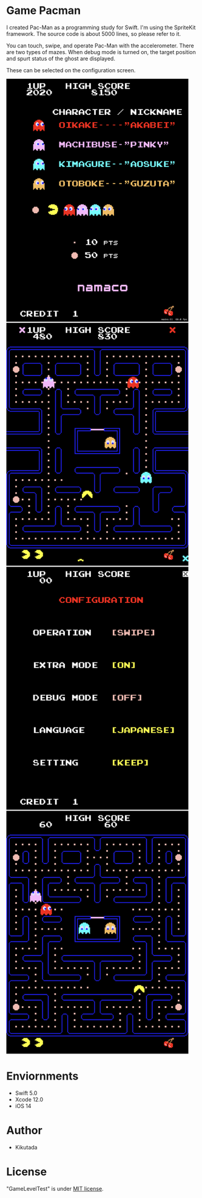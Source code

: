 # Game Pacman

I created Pac-Man as a programming study for Swift.
I'm using the SpriteKit framework.
The source code is about 5000 lines, so please refer to it.

You can touch, swipe, and operate Pac-Man with the accelerometer.
There are two types of mazes.
When debug mode is turned on, the target position and spurt status of the ghost are displayed.

These can be selected on the configuration screen.

<img src="https://github.com/Kikutada/0008_GamePacman/blob/main/0008_GamePacman/images/IMG_001.PNG?raw=true" width=480>
<img src="https://github.com/Kikutada/0008_GamePacman/blob/main/0008_GamePacman/images/IMG_002.PNG?raw=true" width=480>
<img src="https://github.com/Kikutada/0008_GamePacman/blob/main/0008_GamePacman/images/IMG_003.PNG?raw=true" width=480>
<img src="https://github.com/Kikutada/0008_GamePacman/blob/main/0008_GamePacman/images/IMG_004.PNG?raw=true" width=480>

# Enviornments

* Swift 5.0
* Xcode 12.0
* iOS 14

# Author

* Kikutada

# License

"GameLevelTest" is under [MIT license](https://en.wikipedia.org/wiki/MIT_License).

